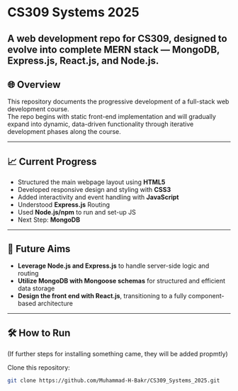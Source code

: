 # CS309 Systems 2025

A web development repo for **CS309**, designed to evolve into complete **MERN stack** — **MongoDB**, **Express.js**, **React.js**, and **Node.js**.
---

## 🌐 Overview

This repository documents the progressive development of a full-stack web development course.  
The repo begins with static front-end implementation and will gradually expand into dynamic, data-driven functionality through iterative development phases along the course.

---

## 📈 Current Progress

- Structured the main webpage layout using **HTML5**  
- Developed responsive design and styling with **CSS3**  
- Added interactivity and event handling with **JavaScript**  
- Understood **Express.js** Routing
- Used **Node.js/npm** to run and set-up JS
- Next Step: **MongoDB**

---

## 🎯 Future Aims

- **Leverage Node.js and Express.js** to handle server-side logic and routing  
- **Utilize MongoDB with Mongoose schemas** for structured and efficient data storage  
- **Design the front end with React.js**, transitioning to a fully component-based architecture  

---

## 🛠️ How to Run
(If further steps for installing something came, they will be added propmtly)

Clone this repository:
   ```bash
   git clone https://github.com/Muhammad-H-Bakr/CS309_Systems_2025.git
